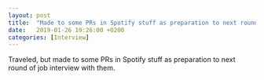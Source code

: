 ```yaml
---
layout: post
title:  "Made to some PRs in Spotify stuff as preparation to next round of job interview with them"
date:   2019-01-26 19:26:00 +0200
categories: [Interview]
---
```

Traveled, but made to some PRs in Spotify stuff as preparation to next round of job interview with them.
